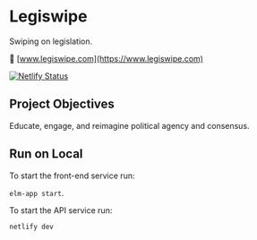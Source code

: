 # Legiswipe

Swiping on legislation.

🔗 [www.legiswipe.com](https://www.legiswipe.com)

[![Netlify Status](https://api.netlify.com/api/v1/badges/7b5e973b-38d5-48fc-947c-9e998ff494a2/deploy-status)](https://app.netlify.com/sites/super-caramel-a132f8/deploys)

## Project Objectives

Educate, engage, and reimagine political agency and consensus.

## Run on Local

To start the front-end service run:

`elm-app start`.


To start the API service run:

`netlify dev`

